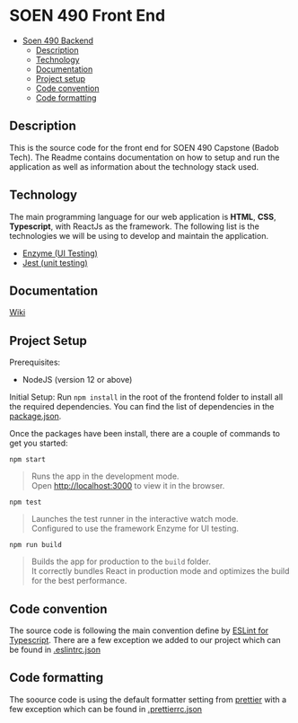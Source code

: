 # SOEN 490 Front End

- [Soen 490 Backend](#soen-490-backend)
    - [Description](#description)
    - [Technology](#technology)
    - [Documentation](#documentation)
    - [Project setup](#project-setup)
    - [Code convention](#code-convention)
    - [Code formatting](#code-formatting)

## Description
This is the source code for the front end for SOEN 490 Capstone (Badob Tech). The Readme contains documentation on how to setup and run the application as well as  information about the technology stack used.

## Technology
The main programming language for our web application is **HTML**, **CSS**, **Typescript**, with ReactJs as the framework. The following list is the technologies we will be using to develop and maintain the application.

- [Enzyme (UI Testing)](https://enzymejs.github.io/enzyme/)
- [Jest (unit testing)](https://jestjs.io/)

## Documentation 

[Wiki]()

## Project Setup
Prerequisites:

- NodeJS (version 12 or above)

Initial Setup:
Run `npm install` in the root of the frontend folder to install all the required dependencies. You can find the list of dependencies in the [package.json](package.json). 

Once the packages have been install, there are a couple of commands to get you started:

`npm start`
> Runs the app in the development mode.<br />
Open [http://localhost:3000](http://localhost:3000) to view it in the browser.
> > 

`npm test`
> Launches the test runner in the interactive watch mode.<br />
Configured to use the framework Enzyme for UI testing.
> > 

`npm run build`
> Builds the app for production to the `build` folder.<br />
It correctly bundles React in production mode and optimizes the build for the best performance.
> > 

## Code convention
The source code is following the main convention define by [ESLint for Typescript](https://github.com/typescript-eslint/typescript-eslint/tree/master/packages/eslint-plugin). There are a few exception we added to our project which can be found in [.eslintrc.json](.eslintrc.json)

## Code formatting
The soource code is using the default formatter setting from [prettier](https://prettier.io/) with a few exception which can be found in [.prettierrc.json](.prettierrc.json)
